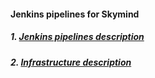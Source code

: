 #### Jenkins pipelines for Skymind

##### 1. [Jenkins pipelines description](docs/pipeline.md)

##### 2. [Infrastructure description](docs/infrastructure.md)
